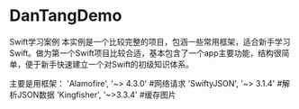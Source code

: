 # DanTangDemo
Swift学习案例
本实例是一个比较完整的项目，包涵一些常用框架，适合新手学习Swift。做为第一个Swift项目比较合适，基本包含了一个app主要功能，结构很简单，便于新手快速建立一个对Swift的初级知识体系。



主要是用框架：
'Alamofire', '~> 4.3.0'     #网络请求
'SwiftyJSON', '~> 3.1.4'    #解析JSON数据
'Kingfisher', '~>3.3.4'     #缓存图片









